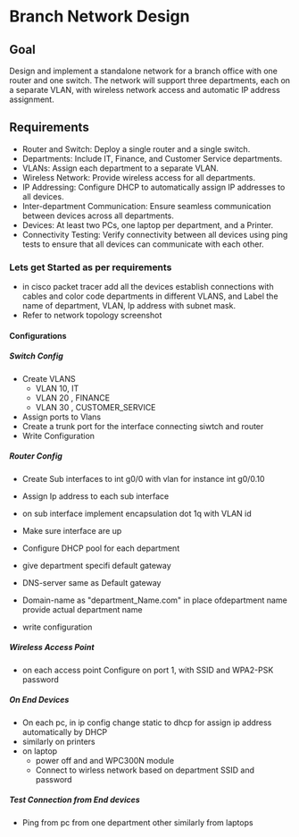 # Branch Network Design
## Goal
Design and implement a standalone network for a branch office with one router and one switch. The network will support three departments, each on a separate VLAN, with wireless network access and automatic IP address assignment.
## Requirements
- Router and Switch: Deploy a single router and a single switch.
- Departments: Include IT, Finance, and Customer Service departments.
- VLANs: Assign each department to a separate VLAN.
- Wireless Network: Provide wireless access for all departments.
- IP Addressing: Configure DHCP to automatically assign IP addresses to all devices.
- Inter-department Communication: Ensure seamless communication between devices across all departments.
- Devices: At least two PCs, one laptop per department, and a Printer.
- Connectivity Testing: Verify connectivity between all devices using ping tests to ensure that all devices can communicate with each other.

### Lets get Started as per requirements
- in cisco packet tracer add all the devices establish connections with cables and color code departments in different VLANS, and Label the name of department, VLAN, Ip address with subnet mask.
- Refer to network topology screenshot
  
#### Configurations

##### Switch Config
  - Create VLANS
      - VLAN 10, IT
      - VLAN 20 , FINANCE
      - VLAN 30 , CUSTOMER_SERVICE
  - Assign ports to Vlans
  - Create a trunk port for the interface connecting siwtch and router
  - Write Configuration

##### Router Config
   - Create Sub interfaces to int g0/0 with vlan for instance int g0/0.10
   - Assign Ip address to each sub interface
   - on sub interface implement encapsulation dot 1q with VLAN id
   - Make sure interface are up
 
   - Configure DHCP pool for each department
   - give department specifi default gateway
   - DNS-server same as Default gateway
   - Domain-name as "department_Name.com" in place ofdepartment name provide actual department name
   - write configuration
     
##### Wireless Access Point
   - on each access point Configure on port 1, with SSID and WPA2-PSK password 

##### On End Devices
   - On each pc, in ip config change static to dhcp for assign ip address automatically by DHCP
   - similarly on printers
   - on laptop
       - power off and and WPC300N module
       - Connect to wirless network based on department SSID and password
##### Test Connection from End devices
  - Ping from pc from one department other similarly from laptops
 
  
  
  
      
